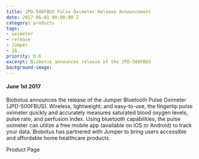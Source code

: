 ```yaml
---
title: JPD-500FBUS Pulse Oximeter Release Announcement
date: 2017-06-01 00:00:00 Z
category: products
tags:
- oximeter
- release
- Jumper
- 2G
priority: 0.6
excerpt: Biobotus announces release of the JPD-500FBUS
background-image: 
---
```


#### June 1st 2017 

Biobotus announces the release of the Jumper Bluetooth Pulse Oximeter (JPD-500FBUS).  Wireless, lightweight, and easy-to-use, the fingertip pulse oximeter quickly and accurately measures saturated blood oxygen levels, pulse rate, and perfusion index.  Using bluetooth capabilities, the pulse oximeter can utilize a free mobile app (available on iOS or Android) to track your data.  Biobotus has partnered with Jumper to bring users accessible and affordable home healthcare products.

Product Page

